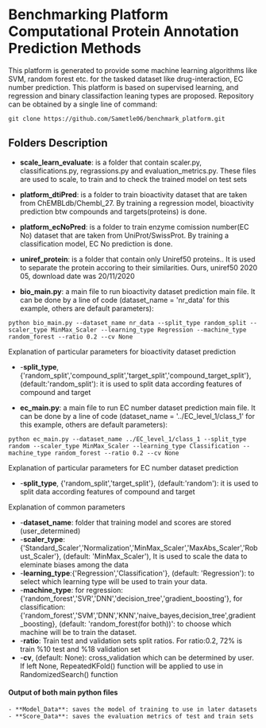 # Benchmarking Platform Computational Protein Annotation Prediction Methods

This platform is generated to provide some machine learning algorithms like SVM, random forest etc. for the tasked dataset like drug-interaction, EC number prediction. This platform is based on supervised learning, and regression and binary classifaction leaning types are proposed. 
Repository can be obtained by a single line of command:
```
git clone https://github.com/Sametle06/benchmark_platform.git
```

## Folders Description

- **scale_learn_evaluate**: is a folder that contain scaler.py, classifications.py, regrassions.py and evaluation_metrics.py. These files are used to scale, to train and to check the trained model on test sets

- **platform_dtiPred**: is a folder to train bioactivity dataset that are taken from ChEMBLdb/Chembl_27. By training a regression model, bioactivity prediction btw compounds and targets(proteins) is done.

- **platform_ecNoPred**: is a folder to train enzyme comission number(EC No) dataset that are taken from UniProt/SwissProt. By training a classification model, EC No prediction is done. 

- **uniref_protein**: is a folder that contain only Uniref50 proteins.. It is used to separate the protein accoring to their similarities. Ours, uniref50 2020 05, download date was 20/11/2020 

- **bio_main.py**: a main file to run bioactivity dataset prediction main file. 
It can be done by a line of code (dataset_name = 'nr_data' for this example, others are default parameters):
```
python bio_main.py --dataset_name nr_data --split_type random_split --scaler_type MinMax_Scaler --learning_type Regression --machine_type random_forest --ratio 0.2 --cv None
```

Explanation of particular parameters for bioactivity dataset prediction
*    -**split_type**, {'random_split','compound_split','target_split','compound_target_split'}, (default:'random_split'): it is used to split data according features of compound and target

- **ec_main.py**: a main file to run EC number dataset prediction main file. 
It can be done by a line of code (dataset_name = '../EC_level_1/class_1' for this example, others are default parameters):
```
python ec_main.py --dataset_name ../EC_level_1/class_1 --split_type random --scaler_type MinMax_Scaler --learning_type Classification --machine_type random_forest --ratio 0.2 --cv None
```
Explanation of particular parameters for EC number dataset prediction
*    -**split_type**, {'random_split','target_split'}, (default:'random'): it is used to split data according features of compound and target

Explanation of common parameters
*    -**dataset_name**: folder that training model and scores are stored (user_determined)
*    -**scaler_type**:{'Standard_Scaler','Normalization','MinMax_Scaler','MaxAbs_Scaler','Robust_Scaler'}, (default: 'MinMax_Scaler'), It is used to scale the data to eleminate biases among the data
*    -**learning_type**:{'Regression','Classification'}, (default: 'Regression'): to select which learning type will be used to train your data.
*    -**machine_type**:
        for regression: {'random_forest','SVR','DNN','decision_tree','gradient_boosting'},
   	    for classification:{'random_forest','SVM','DNN','KNN','naive_bayes,decision_tree',gradient_boosting}, 
   	    (default: 'random_forest(for both))': to choose which machine will be to train the dataset.
*    -**ratio**: Train test and validation sets split ratios. For ratio:0.2, 
                72% is train %10 test and %18 validation set 
*    -**cv**, (default: None): cross_validation which can be determined by user. If left None, RepeatedKFold() function will be applied to use in RandomizedSearch() function


#### Output of both main python files
    - **Model_Data**: saves the model of training to use in later datasets
    - **Score_Data**: saves the evaluation metrics of test and train sets

























